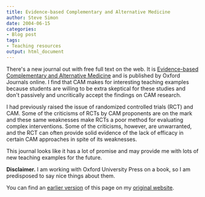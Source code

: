 ```yaml
---
title: Evidence-based Complementary and Alternative Medicine
author: Steve Simon
date: 2004-06-15
categories:
- Blog post
tags:
- Teaching resources
output: html_document
---
```

There\'s a new journal out with free full text on the web. It is
[Evidence-based Complementary and Alternative
Medicine](http://ecam.oupjournals.org/) and is published by Oxford
Journals online. I find that CAM makes for interesting teaching examples
because students are willing to be extra skeptical for these studies and
don\'t passively and uncritically accept the findings on CAM research.

I had previously raised the issue of randomized controlled trials (RCT)
and CAM. Some of the criticisms of RCTs by CAM proponents are on the
mark and these same weaknesses make RCTs a poor method for evaluating
complex interventions. Some of the criticisms, however, are unwarranted,
and the RCT can often provide solid evidence of the lack of efficacy in
certain CAM approaches in spite of its weaknesses.

This journal looks like it has a lot of promise and may provide me with
lots of new teaching examples for the future.

**Disclaimer.** I am working with Oxford University Press on a book, so
I am predisposed to say nice things about them.

You can find an [earlier version](http://www.pmean.com/04/ebcam.html) of this page on my [original website](http://www.pmean.com/original_site.html).

